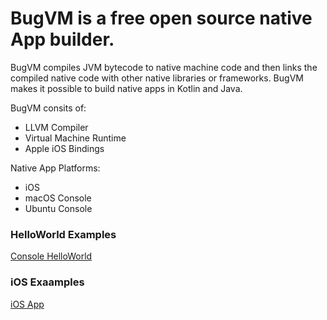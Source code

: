 # BugVM is a free open source native App builder.

BugVM compiles JVM bytecode to native machine code and then links the compiled native code with other native libraries or frameworks.
BugVM makes it possible to build native apps in Kotlin and Java.

BugVM consits of:

* LLVM Compiler
* Virtual Machine Runtime
* Apple iOS Bindings

Native App Platforms:

* iOS
* macOS Console
* Ubuntu Console


### HelloWorld Examples

[Console HelloWorld](https://github.com/bugvm/bugvm-helloworld)


### iOS Exaamples

[iOS App](https://github.com/bugvm/bugvm-ios)